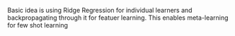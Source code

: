 Basic idea is using Ridge Regression for individual learners and backpropagating through it for featuer learning. This enables meta-learning for few shot learning
